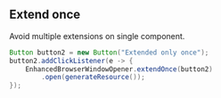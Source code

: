## Extend once 

Avoid multiple extensions on single component.

```java
Button button2 = new Button("Extended only once");
button2.addClickListener(e -> {
    EnhancedBrowserWindowOpener.extendOnce(button2)
        .open(generateResource());
});
```        